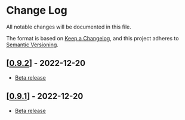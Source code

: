 # Change Log

All notable changes will be documented in this file.

The format is based on [Keep a Changelog](https://keepachangelog.com/en/1.0.0/),
and this project adheres to [Semantic Versioning](https://semver.org/spec/v2.0.0.html).


## [[0.9.2](https://github.com/gochargetech/erdjs-vue/releases/tag/v0.9.2)] - 2022-12-20

- [Beta release](https://github.com/gochargetech/erdjs-vue/releases/tag/v0.9.2)

## [[0.9.1](https://github.com/gochargetech/erdjs-vue/releases/tag/v0.9.1)] - 2022-12-20

- [Beta release](https://github.com/gochargetech/erdjs-vue/releases/tag/v0.9.1)